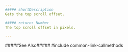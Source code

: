 ```yaml
---
##### shortDescription
Gets the top scroll offset.

##### return: Number
The top scroll offset in pixels.

---
```

#####See Also#####
#include common-link-callmethods